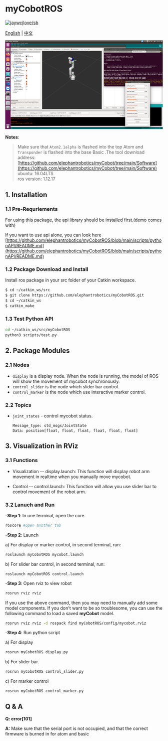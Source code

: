 # myCobotROS

[![jaywcjlove/sb](https://jaywcjlove.github.io/sb/lang/chinese.svg)](READMEcn.md)

[English](README.md) | [中文](READMEcn.md)

![Demo](./Screenshot-1.png)

**Notes**:

<!-- This is the mycobot ROS package designed by Zhang Lijun([lijun.zhang@elephantrobotics.com]()) -->

> Make sure that `Atom2.1alpha` is flashed into the top Atom and `Transponder` is flashed into the base Basic .The tool download address: [https://github.com/elephantrobotics/myCobot/tree/main/Software](https://github.com/elephantrobotics/myCobot/tree/main/Software)<br>
> ubuntu: 16.04LTS<br>
> ros version: 1.12.17

## 1. Installation

### 1.1 Pre-Requriements

For using this package, the [api]() library should be installed first.(demo comes with)

If you want to use api alone, you can look here [https://github.com/elephantrobotics/myCobotROS/blob/main/scripts/pythonAPI/README.md](https://github.com/elephantrobotics/myCobotROS/blob/main/scripts/pythonAPI/README.md)

### 1.2 Package Download and Install

Install ros package in your src folder of your Catkin workspace.

```bash
$ cd ~/catkin_ws/src
$ git clone https://github.com/elephantrobotics/myCobotROS.git
$ cd ~/catkin_ws
$ catkin_make
```

### 1.3 Test Python API

```bash
cd ~/catkin_ws/src/myCobotROS
python3 scripts/test.py
```

## 2. Package Modules

### 2.1 Nodes

- `display` is a display node. When the node is running, the model of ROS will show the movement of mycobot synchronously.
- `control_slider` is the node which slider bar control.
- `control_marker` is the node which use interactive marker control.

### 2.2 Topics

- `joint_states` - control mycobot status.

  ```
  Message_type: std_msgs/JointState
  Data: position[float, float, float, float, float, float]
  ```

## 3. Visualization in RViz

### 3.1 Functions

- Visualization -- display.launch: This function will display robot arm movement in realtime when you manually move mycobot.

- Control -- control.launch: This function will allow you use slider bar to control movement of the robot arm.

### 3.2 Lanuch and Run

-**Step 1**: In one terminal, open the core.

```bash
roscore #open another tab
```

-**Step 2**: Launch

a) For display or marker control, in second terminal, run:

```bash
roslaunch myCobotROS mycobot.launch
```

b) For slider bar control, in second terminal, run:

```
roslaunch myCobotROS control.launch
```

-**Step 3**: Open rviz to view robot

```bash
rosrun rviz rviz
```

If you use the above command, then you may need to manually add some model components. If you don't want to be so troublesome, you can use the following command to load a saved **myCobot** model.

```bash
rosrun rviz rviz -d rospack find myCobotROS/config/mycobot.rviz
```

-**Step 4**: Run python script

a) For display

```bash
rosrun myCobotROS display.py
```

b) For slider bar.

```bash
rosrun myCobotROS control_slider.py
```

c) For marker control

```bash
rosrun myCobotROS control_marker.py
```

## Q & A

**Q: error[101]**

**A:** Make sure that the serial port is not occupied, and that the correct firmware is burned in for atom and basic
